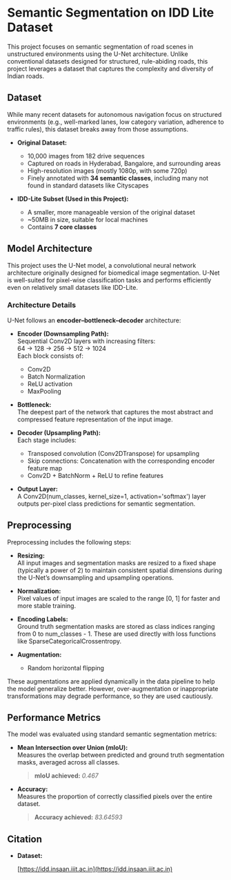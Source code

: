 # Semantic Segmentation on IDD Lite Dataset

This project focuses on semantic segmentation of road scenes in unstructured environments using the U-Net architecture. Unlike conventional datasets designed for structured, rule-abiding roads, this project leverages a dataset that captures the complexity and diversity of Indian roads.

## Dataset

While many recent datasets for autonomous navigation focus on structured environments (e.g., well-marked lanes, low category variation, adherence to traffic rules), this dataset breaks away from those assumptions.

- **Original Dataset:**  
  - 10,000 images from 182 drive sequences  
  - Captured on roads in Hyderabad, Bangalore, and surrounding areas  
  - High-resolution images (mostly 1080p, with some 720p)  
  - Finely annotated with **34 semantic classes**, including many not found in standard datasets like Cityscapes

- **IDD-Lite Subset (Used in this Project):**  
  - A smaller, more manageable version of the original dataset  
  - ~50MB in size, suitable for local machines  
  - Contains **7 core classes**  


## Model Architecture

This project uses the U-Net model, a convolutional neural network architecture originally designed for biomedical image segmentation. U-Net is well-suited for pixel-wise classification tasks and performs efficiently even on relatively small datasets like IDD-Lite.

### Architecture Details

U-Net follows an **encoder–bottleneck–decoder** architecture:

- **Encoder (Downsampling Path):**  
  Sequential Conv2D layers with increasing filters:  
  64 → 128 → 256 → 512 → 1024  
  Each block consists of:
  - Conv2D  
  - Batch Normalization  
  - ReLU activation  
  - MaxPooling  

- **Bottleneck:**  
  The deepest part of the network that captures the most abstract and compressed feature representation of the input image.

- **Decoder (Upsampling Path):**  
  Each stage includes:
  - Transposed convolution (Conv2DTranspose) for upsampling  
  - Skip connections: Concatenation with the corresponding encoder feature map  
  - Conv2D + BatchNorm + ReLU to refine features  

- **Output Layer:**  
  A Conv2D(num_classes, kernel_size=1, activation='softmax') layer outputs per-pixel class predictions for semantic segmentation.


## Preprocessing

Preprocessing includes the following steps:

- **Resizing:**  
  All input images and segmentation masks are resized to a fixed shape (typically a power of 2) to maintain consistent spatial dimensions during the U-Net’s downsampling and upsampling operations.

- **Normalization:**  
  Pixel values of input images are scaled to the range [0, 1] for faster and more stable training.

- **Encoding Labels:**  
  Ground truth segmentation masks are stored as class indices ranging from 0 to num_classes - 1. These are used directly with loss functions like SparseCategoricalCrossentropy.

- **Augmentation:**  
  - Random horizontal flipping  

These augmentations are applied dynamically in the data pipeline to help the model generalize better. However, over-augmentation or inappropriate transformations may degrade performance, so they are used cautiously.


## Performance Metrics

The model was evaluated using standard semantic segmentation metrics:

- **Mean Intersection over Union (mIoU):**  
  Measures the overlap between predicted and ground truth segmentation masks, averaged across all classes.  
  > **mIoU achieved:** *0.467*

- **Accuracy:**  
  Measures the proportion of correctly classified pixels over the entire dataset.  
  > **Accuracy achieved:** *83.64593*

## Citation

- **Dataset:**

  [https://idd.insaan.iiit.ac.in](https://idd.insaan.iiit.ac.in)

